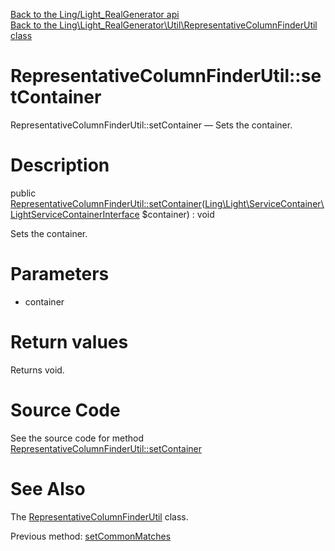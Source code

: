 [Back to the Ling/Light_RealGenerator api](https://github.com/lingtalfi/Light_RealGenerator/blob/master/doc/api/Ling/Light_RealGenerator.md)<br>
[Back to the Ling\Light_RealGenerator\Util\RepresentativeColumnFinderUtil class](https://github.com/lingtalfi/Light_RealGenerator/blob/master/doc/api/Ling/Light_RealGenerator/Util/RepresentativeColumnFinderUtil.md)


RepresentativeColumnFinderUtil::setContainer
================



RepresentativeColumnFinderUtil::setContainer — Sets the container.




Description
================


public [RepresentativeColumnFinderUtil::setContainer](https://github.com/lingtalfi/Light_RealGenerator/blob/master/doc/api/Ling/Light_RealGenerator/Util/RepresentativeColumnFinderUtil/setContainer.md)([Ling\Light\ServiceContainer\LightServiceContainerInterface](https://github.com/lingtalfi/Light/blob/master/doc/api/Ling/Light/ServiceContainer/LightServiceContainerInterface.md) $container) : void




Sets the container.




Parameters
================


- container

    


Return values
================

Returns void.








Source Code
===========
See the source code for method [RepresentativeColumnFinderUtil::setContainer](https://github.com/lingtalfi/Light_RealGenerator/blob/master/Util/RepresentativeColumnFinderUtil.php#L97-L100)


See Also
================

The [RepresentativeColumnFinderUtil](https://github.com/lingtalfi/Light_RealGenerator/blob/master/doc/api/Ling/Light_RealGenerator/Util/RepresentativeColumnFinderUtil.md) class.

Previous method: [setCommonMatches](https://github.com/lingtalfi/Light_RealGenerator/blob/master/doc/api/Ling/Light_RealGenerator/Util/RepresentativeColumnFinderUtil/setCommonMatches.md)<br>


